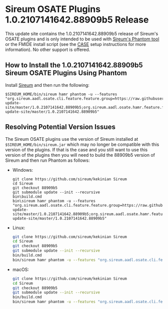 # Sireum OSATE Plugins 1.0.2107141642.88909b5 Release

This update site contains the 1.0.2107141642.88909b5 release of Sireum's OSATE plugins and is only
intended to be used with [Sireum's Phantom tool](https://github.com/sireum/phantom)
or the FMIDE install script (see the
[CASE](https://github.com/sireum/case-env#setting-up-fmide-and-hamr-only)
setup instructions for more information). No other support is offered.

## How to Install the 1.0.2107141642.88909b5 Sireum OSATE Plugins Using Phantom

Install [Sireum](https://github.com/sireum/kekinian#installing) and then run the following:

```batch
$SIREUM_HOME/bin/sireum hamr phantom -u --features "org.sireum.aadl.osate.cli.feature.feature.group=https://raw.githubusercontent.com/sireum/osate-update-site/master/1.0.2107141642.88909b5;org.sireum.aadl.osate.hamr.feature.feature.group=https://raw.githubusercontent.com/sireum/osate-update-site/master/1.0.2107141642.88909b5"
```

## Resolving Potential Version Issues

The Sireum OSATE plugins use the version of Sireum installed at ``$SIREUM_HOME/bin/sireum.jar``
which may no longer be compatible with this version of the plugins. If that is the case and
you still want to use this version of the plugins then you will need to build the
88909b5 version of Sireum and then run Phantom as follows:

* Windows:

  ```batch
  git clone https://github.com/sireum/kekinian Sireum
  cd Sireum
  git checkout 88909b5
  git submodule update --init --recursive
  bin\build.cmd
  bin\sireum hamr phantom -u --features "org.sireum.aadl.osate.cli.feature.feature.group=https://raw.githubusercontent.com/sireum/osate-update-site/master/1.0.2107141642.88909b5;org.sireum.aadl.osate.hamr.feature.feature.group=https://raw.githubusercontent.com/sireum/osate-update-site/master/1.0.2107141642.88909b5"
  ```

* Linux:

  ```bash
  git clone https://github.com/sireum/kekinian Sireum
  cd Sireum
  git checkout 88909b5
  git submodule update --init --recursive
  bin/build.cmd
  bin/sireum hamr phantom -u --features "org.sireum.aadl.osate.cli.feature.feature.group=https://raw.githubusercontent.com/sireum/osate-update-site/master/1.0.2107141642.88909b5;org.sireum.aadl.osate.hamr.feature.feature.group=https://raw.githubusercontent.com/sireum/osate-update-site/master/1.0.2107141642.88909b5"
  ```

* macOS:

  ```bash
  git clone https://github.com/sireum/kekinian Sireum
  cd Sireum
  git checkout 88909b5
  git submodule update --init --recursive
  bin/build.cmd
  bin/sireum hamr phantom -u --features "org.sireum.aadl.osate.cli.feature.feature.group=https://raw.githubusercontent.com/sireum/osate-update-site/master/1.0.2107141642.88909b5;org.sireum.aadl.osate.hamr.feature.feature.group=https://raw.githubusercontent.com/sireum/osate-update-site/master/1.0.2107141642.88909b5"
  ```

